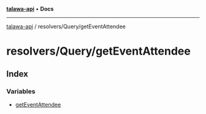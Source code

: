 [**talawa-api**](../../../README.md) • **Docs**

***

[talawa-api](../../../modules.md) / resolvers/Query/getEventAttendee

# resolvers/Query/getEventAttendee

## Index

### Variables

- [getEventAttendee](variables/getEventAttendee.md)
